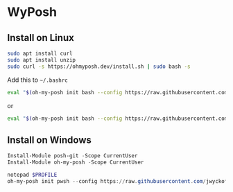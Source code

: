 # WyPosh


## Install on Linux
```bash
sudo apt install curl
sudo apt install unzip
sudo curl -s https://ohmyposh.dev/install.sh | sudo bash -s

```

Add this to `~/.bashrc`
```bash
eval "$(oh-my-posh init bash --config https://raw.githubusercontent.com/jwyckoff/WyPosh/main/wyckoff.json)"
```

or
```bash
eval "$(oh-my-posh init bash --config https://raw.githubusercontent.com/jwyckoff/WyPosh/main/wy-linux.json)"
```


## Install on Windows

```powershell
Install-Module posh-git -Scope CurrentUser
Install-Module oh-my-posh -Scope CurrentUser
```

```powershell
notepad $PROFILE
oh-my-posh init pwsh --config https://raw.githubusercontent.com/jwyckoff/WyPosh/be5ecafe11bc82f5351a8df97979159fe6808699/wyckoff.json | Invoke-Expression
```
